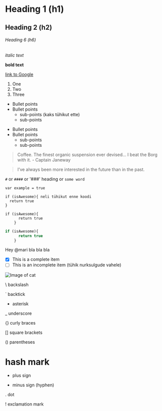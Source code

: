 # Heading 1 (h1)
## Heading 2 (h2)
###### Heading 6 (h6)

*italic text* 

**bold text**

[link to Google](http://google.com)

1. One
2. Two
3. Three

* Bullet points
* Bullet points
  * sub-points (kaks tühikut ette)
  * sub-points

- Bullet points
- Bullet points
  - sub-points
  - sub-points
  
> Coffee. The finest organic suspension ever devised... I beat the Borg with it. - Captain Janeway
  
> I’ve always been more interested
> in the future than in the past.

`#` or `####` or '###' heading or `some word`

`var example = true`

    if (isAwesome){ neli tühikut enne koodi
      return true
    }
    
```
if (isAwesome){
      return true
    }
```

```javascript
if (isAwesome){
      return true
    }
```

Hey @mari bla bla bla

- [x] This is a complete item
- [ ] This is an incomplete item (tühik nurksulgude vahele)

![Image of cat](https://octodex.github.com/images/yaktocat.png)

\ backslash

` backtick

* asterisk

_ underscore

{} curly braces

[] square brackets

() parentheses

# hash mark

+ plus sign

- minus sign (hyphen)

. dot

! exclamation mark


